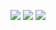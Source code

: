 <img src="https://img.shields.io/static/v1?label=cocoui&message=100%&color=0969da"> <img src="https://img.shields.io/static/v1?label=cocoservice&message=100%&color=0969da"> <img src="https://img.shields.io/static/v1?label=cococanvasui&message=5%&color=882b0f">


